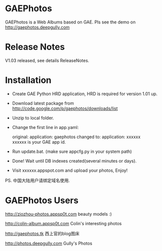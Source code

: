 GAEPhotos
=========

GAEPhotos is a Web Albums based on GAE. Pls see the demo on http://gaephotos.deepgully.com

Release Notes
=========

V1.03 released, see details ReleaseNotes.

Installation
=========

* Create GAE Python HRD application, HRD is required for version 1.01 up.
* Download latest package from http://code.google.com/p/gaephotos/downloads/list
* Unzip to local folder.
* Change the first line in app.yaml:

    original:   application: gaephotos
    changed to:  application: xxxxxx    
    xxxxxx is your GAE app id.

* Run update.bat. (make sure appcfg.py in your system path)
* Done! Wait until DB indexes created(several minutes or days).
* Visit xxxxxx.appspot.com and upload your photos, Enjoy!
 
PS. 中国大陆用户请绑定域名使用.

GAEPhotos Users
=========

http://ziozhou-photos.appsp0t.com beauty models :)

http://colin-album.appsp0t.com Colin's interesting photos

http://gaephotos.tk 西上官的blog图床

http://photos.deepgully.com Gully's Photos
